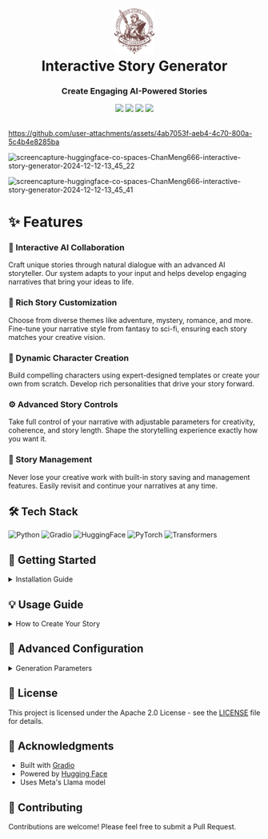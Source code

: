 <div align="center">
 <h1><img src="/public/interactive-story-generator-logo.svg" alt="Logo" width="80px"><br/>Interactive Story Generator</h1>
 <h3>Create Engaging AI-Powered Stories</h3>
 <img src="https://img.shields.io/badge/python-%3E%3D3.8-blue?style=flat&logo=python&logoColor=white"/>
 <img src="https://img.shields.io/badge/gradio-4.44.1-orange?style=flat&logo=gradio&logoColor=white"/>
 <img src="https://img.shields.io/badge/huggingface-0.25.2-yellow?style=flat&logo=huggingface&logoColor=white"/>
 <img src="https://img.shields.io/badge/license-Apache%202.0-brightgreen?style=flat"/>
</div>
<br/>


https://github.com/user-attachments/assets/4ab7053f-aeb4-4c70-800a-5c4b4e8285ba


![screencapture-huggingface-co-spaces-ChanMeng666-interactive-story-generator-2024-12-12-13_45_22](https://github.com/user-attachments/assets/2e03f96c-8ce8-4ab2-aed2-75dd31e61eb3)

![screencapture-huggingface-co-spaces-ChanMeng666-interactive-story-generator-2024-12-12-13_45_41](https://github.com/user-attachments/assets/f1e329be-59dc-40cf-80e7-54c3eb9303e7)


# ✨ Features

### 🤝 Interactive AI Collaboration
Craft unique stories through natural dialogue with an advanced AI storyteller. Our system adapts to your input and helps develop engaging narratives that bring your ideas to life.

### 🎨 Rich Story Customization
Choose from diverse themes like adventure, mystery, romance, and more. Fine-tune your narrative style from fantasy to sci-fi, ensuring each story matches your creative vision.

### 👤 Dynamic Character Creation
Build compelling characters using expert-designed templates or create your own from scratch. Develop rich personalities that drive your story forward.

### ⚙️ Advanced Story Controls
Take full control of your narrative with adjustable parameters for creativity, coherence, and story length. Shape the storytelling experience exactly how you want it.

### 💾 Story Management
Never lose your creative work with built-in story saving and management features. Easily revisit and continue your narratives at any time.

## 🛠️ Tech Stack
![Python](https://img.shields.io/badge/python-%3E%3D3.8-blue?style=for-the-badge&logo=python&logoColor=white)
![Gradio](https://img.shields.io/badge/gradio-4.44.1-orange?style=for-the-badge&logo=gradio&logoColor=white)
![HuggingFace](https://img.shields.io/badge/huggingface-0.25.2-yellow?style=for-the-badge&logo=huggingface&logoColor=white)
![PyTorch](https://img.shields.io/badge/pytorch-2.2.1-red?style=for-the-badge&logo=pytorch&logoColor=white)
![Transformers](https://img.shields.io/badge/transformers-4.38.2-purple?style=for-the-badge&logo=transformers&logoColor=white)

## 🚀 Getting Started

<details>
<summary>Installation Guide</summary>

### Prerequisites
- Python 3.8 or higher
- A Hugging Face API token

### Setup Steps

1. Clone the repository:
```bash
git clone https://github.com/ChanMeng666/interactive-story-generator.git
cd interactive-story-generator
```

2. Install dependencies:
```bash
pip install -r requirements.txt
```

3. Create a `.env` file and add your Hugging Face API token:
```env
HF_TOKEN=your_token_here
```

4. Run the application:
```bash
python app.py
```

The application will be available at `http://localhost:7860`

</details>

## 💡 Usage Guide

<details>
<summary>How to Create Your Story</summary>

1. **Choose Your Theme**
   - Select from multiple story themes and styles
   - Customize the narrative tone to match your vision

2. **Set Up Characters**
   - Pick from character templates or create custom ones
   - Define personality traits and backgrounds

3. **Begin Your Story**
   - Describe your initial scene
   - Click "Start Story" to begin the AI collaboration

4. **Develop the Narrative**
   - Interact with the AI to progress the story
   - Guide the plot development through natural dialogue

5. **Fine-tune Generation**
   - Adjust creativity settings (Temperature: 0.1-2.0)
   - Control story length (Max Tokens: 64-1024)
   - Modify narrative diversity (Top-p: 0.1-1.0)

6. **Save Your Work**
   - Export your story at any time
   - Continue previous stories seamlessly

</details>

## 🔧 Advanced Configuration

<details>
<summary>Generation Parameters</summary>

### Temperature
Controls creativity level (0.1-2.0):
- Higher values (>1.0) produce more creative, varied output
- Lower values (<1.0) generate more focused, consistent content

### Max Tokens
Adjusts response length (64-1024):
- Higher values allow for longer story segments
- Lower values create more concise responses

### Top-p (Nucleus Sampling)
Fine-tunes output diversity (0.1-1.0):
- Higher values increase response variety
- Lower values make outputs more deterministic

</details>

## 📝 License
This project is licensed under the Apache 2.0 License - see the [LICENSE](LICENSE) file for details.

## 🙏 Acknowledgments
- Built with [Gradio](https://gradio.app)
- Powered by [Hugging Face](https://huggingface.co)
- Uses Meta's Llama model

## 🤝 Contributing
Contributions are welcome! Please feel free to submit a Pull Request.
